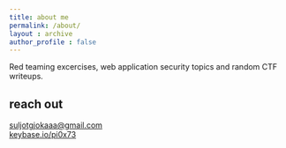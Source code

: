 ```yaml
---
title: about me  
permalink: /about/
layout : archive
author_profile : false
---
```


Red teaming excercises, web application security topics and random CTF writeups.

## reach out
[suljotgjokaaa@gmail.com](mailto:suljotgjokaaa@gmail.com)  
[keybase.io/pi0x73](https://keybase.io/pi0x73)
